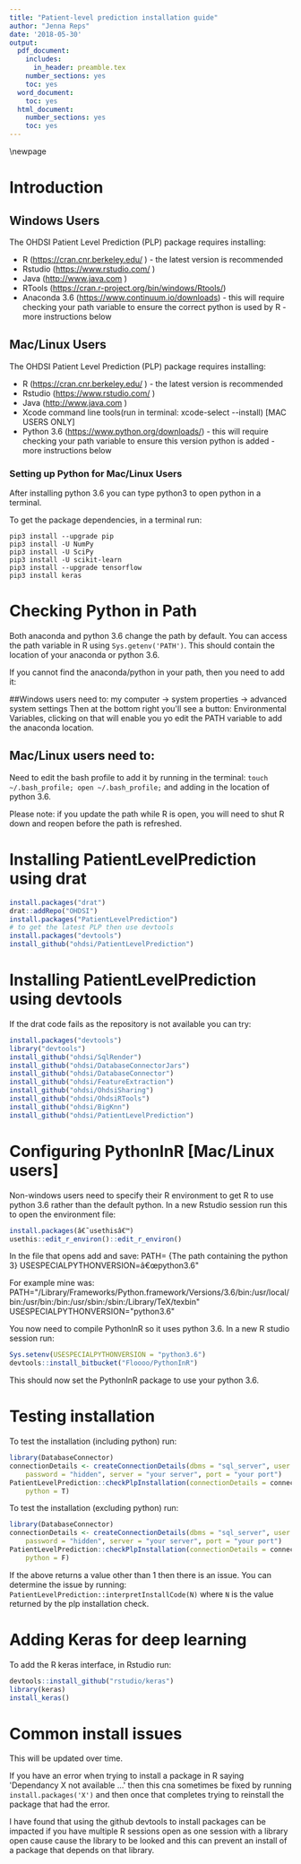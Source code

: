 ```yaml
---
title: "Patient-level prediction installation guide"
author: "Jenna Reps"
date: '2018-05-30'
output:
  pdf_document:
    includes:
      in_header: preamble.tex
    number_sections: yes
    toc: yes
  word_document:
    toc: yes
  html_document:
    number_sections: yes
    toc: yes
---
```

  <!--
  %\VignetteEngine{knitr}
%\VignetteIndexEntry{Installation guide}
-->

\newpage
# Introduction

## Windows Users
The OHDSI Patient Level Prediction (PLP) package requires installing:

* R (https://cran.cnr.berkeley.edu/ ) \- the latest version is recommended
* Rstudio (https://www.rstudio.com/  )
* Java (http://www.java.com )
* RTools (https://cran.r-project.org/bin/windows/Rtools/) 
* Anaconda 3.6 (https://www.continuum.io/downloads) \- this will require checking your path variable to ensure the correct python is used by R \- more instructions below

## Mac/Linux Users
The OHDSI Patient Level Prediction (PLP) package requires installing:

* R (https://cran.cnr.berkeley.edu/ ) \- the latest version is recommended
* Rstudio (https://www.rstudio.com/  )
* Java (http://www.java.com )
* Xcode command line tools(run in terminal: xcode-select --install) [MAC USERS ONLY]
* Python 3.6 (https://www.python.org/downloads/) \- this will require checking your path variable to ensure this version python is added \- more instructions below

### Setting up Python for Mac/Linux Users
After installing python 3.6 you can type python3 to open python in a terminal.

To get the package dependencies, in a terminal run:
```
pip3 install --upgrade pip
pip3 install -U NumPy
pip3 install -U SciPy 
pip3 install -U scikit-learn
pip3 install --upgrade tensorflow 
pip3 install keras
```

# Checking Python in Path
Both anaconda and python 3.6 change the path by default. You can access the path variable in R using `Sys.getenv('PATH')`.  This should contain the location of your anaconda or python 3.6.

If you cannot find the anaconda/python in your path, then you need to add it:

##Windows users need to:
my computer -> system properties -> advanced system settings 
Then at the bottom right you'll see a button: Environmental Variables, clicking on that will enable you yo edit the PATH variable to add the anaconda location. 

## Mac/Linux users need to:
Need to edit the bash profile to add it by running in the terminal:
`touch ~/.bash_profile; open ~/.bash_profile;`
and adding in the location of python 3.6.  

Please note: if you update the path while R is open, you will need to shut R down and reopen before the path is refreshed.

# Installing PatientLevelPrediction using drat

```r
install.packages("drat")
drat::addRepo("OHDSI")
install.packages("PatientLevelPrediction")
# to get the latest PLP then use devtools
install.packages("devtools")
install_github("ohdsi/PatientLevelPrediction")
```

# Installing PatientLevelPrediction using devtools
If the drat code fails as the repository is not available you can try:

```r
install.packages("devtools")
library("devtools")
install_github("ohdsi/SqlRender")
install_github("ohdsi/DatabaseConnectorJars")
install_github("ohdsi/DatabaseConnector")
install_github("ohdsi/FeatureExtraction")
install_github("ohdsi/OhdsiSharing")
install_github("ohdsi/OhdsiRTools")
install_github("ohdsi/BigKnn")
install_github("ohdsi/PatientLevelPrediction")
```

# Configuring PythonInR [Mac/Linux users] 
Non-windows users need to specify their R environment to get R to use python 3.6 rather than the default python.
In a new Rstudio session run this to open the environment file:

```r
install.packages(â€˜usethisâ€™)
usethis::edit_r_environ()::edit_r_environ()
```

In the file that opens add and save:
PATH= {The path containing the python 3}
USESPECIALPYTHONVERSION=â€œpython3.6"

For example mine was:
PATH="/Library/Frameworks/Python.framework/Versions/3.6/bin:/usr/local/bin:/usr/bin:/bin:/usr/sbin:/sbin:/Library/TeX/texbin"
USESPECIALPYTHONVERSION="python3.6"

You now need to compile PythonInR so it uses python 3.6. In a new R studio session run:

```r
Sys.setenv(USESPECIALPYTHONVERSION = "python3.6")
devtools::install_bitbucket("Floooo/PythonInR")
```
This should now set the PythonInR package to use your python 3.6.

# Testing installation
To test the installation (including python) run:

```r
library(DatabaseConnector)
connectionDetails <- createConnectionDetails(dbms = "sql_server", user = "username", 
    password = "hidden", server = "your server", port = "your port")
PatientLevelPrediction::checkPlpInstallation(connectionDetails = connectionDetails, 
    python = T)
```


To test the installation (excluding python) run:

```r
library(DatabaseConnector)
connectionDetails <- createConnectionDetails(dbms = "sql_server", user = "username", 
    password = "hidden", server = "your server", port = "your port")
PatientLevelPrediction::checkPlpInstallation(connectionDetails = connectionDetails, 
    python = F)
```

If the above returns a value other than 1 then there is an issue.  You can determine the issue by running: `PatientLevelPrediction::interpretInstallCode(N)` where `N` is the value returned by the plp installation check.

# Adding Keras for deep learning
To add the R keras interface, in Rstudio run:

```r
devtools::install_github("rstudio/keras")
library(keras)
install_keras()
```
# Common install issues
This will be updated over time.

If you have an error when trying to install a package in R saying 'Dependancy X not available ...' then this cna sometimes be fixed by running `install.packages('X')` and then once that completes trying to reinstall the package that had the error.

I have found that using the github devtools to install packages can be impacted if you have multiple R sessions open as one session with a library open cause cause the library to be looked and this can prevent an install of a package that depends on that library.

